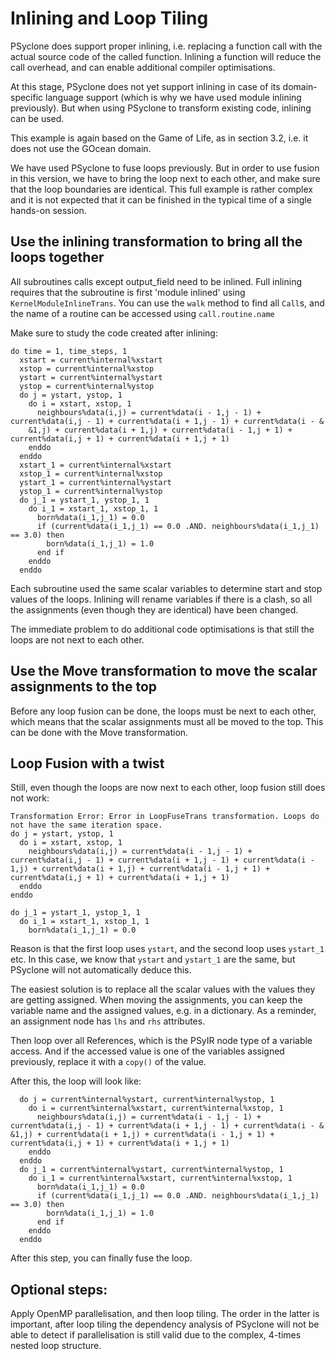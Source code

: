 # Inlining and Loop Tiling

PSyclone does support proper inlining, i.e. replacing a function call
with the actual source code of the called function. Inlining a function
will reduce the call overhead, and can enable additional compiler
optimisations. 

At this stage, PSyclone does not yet support inlining in case of its
domain-specific language support (which is why we have used
module inlining previously). But when using PSyclone to transform
existing code, inlining can be used.

This example is again based on the Game of Life, as in section 3.2,
i.e. it does not use the GOcean domain.

We have used PSyclone to fuse loops previously. But in order to use
fusion in this version, we have to bring the loop next to each other,
and make sure that the loop boundaries are identical. This full
example is rather complex and it is not expected that it can
be finished in the typical time of a single hands-on session.


## Use the inlining transformation to bring all the loops together

All subroutines calls except output_field need to be inlined. Full
inlining requires that the subroutine is first 'module inlined' using
`KernelModuleInlineTrans`.
You can use the ``walk`` method to find all ``Call``s, and the name
of a routine can be accessed using ``call.routine.name``

Make sure to study the code created after inlining:

    do time = 1, time_steps, 1
      xstart = current%internal%xstart
      xstop = current%internal%xstop
      ystart = current%internal%ystart
      ystop = current%internal%ystop
      do j = ystart, ystop, 1
        do i = xstart, xstop, 1
          neighbours%data(i,j) = current%data(i - 1,j - 1) + current%data(i,j - 1) + current%data(i + 1,j - 1) + current%data(i - &
        &1,j) + current%data(i + 1,j) + current%data(i - 1,j + 1) + current%data(i,j + 1) + current%data(i + 1,j + 1)
        enddo
      enddo
      xstart_1 = current%internal%xstart
      xstop_1 = current%internal%xstop
      ystart_1 = current%internal%ystart
      ystop_1 = current%internal%ystop
      do j_1 = ystart_1, ystop_1, 1
        do i_1 = xstart_1, xstop_1, 1
          born%data(i_1,j_1) = 0.0
          if (current%data(i_1,j_1) == 0.0 .AND. neighbours%data(i_1,j_1) == 3.0) then
            born%data(i_1,j_1) = 1.0
          end if
        enddo
      enddo

Each subroutine used the same scalar variables to determine start and stop values
of the loops. Inlining will rename variables if there is a clash, so all the
assignments (even though they are identical) have been changed.

The immediate problem to do additional code optimisations is that still the
loops are not next to each other.

## Use the Move transformation to move the scalar assignments to the top

Before any loop fusion can be done, the loops must be next to each other,
which means that the scalar assignments must all be moved to the top. This
can be done with the Move transformation.

## Loop Fusion with a twist
Still, even though the loops are now next to each other, loop fusion still
does not work:

    Transformation Error: Error in LoopFuseTrans transformation. Loops do not have the same iteration space.
    do j = ystart, ystop, 1
      do i = xstart, xstop, 1
        neighbours%data(i,j) = current%data(i - 1,j - 1) + current%data(i,j - 1) + current%data(i + 1,j - 1) + current%data(i - 1,j) + current%data(i + 1,j) + current%data(i - 1,j + 1) + current%data(i,j + 1) + current%data(i + 1,j + 1)
      enddo
    enddo

    do j_1 = ystart_1, ystop_1, 1
      do i_1 = xstart_1, xstop_1, 1
        born%data(i_1,j_1) = 0.0

Reason is that the first loop uses ``ystart``, and the second loop uses ``ystart_1`` etc.
In this case, we know that ``ystart`` and ``ystart_1`` are the same, but PSyclone
will not automatically deduce this.

The easiest solution is to replace all the scalar values with the values they
are getting assigned. When moving the assignments, you can keep the variable name and
the assigned values, e.g. in a dictionary. As a reminder, an assignment node has
``lhs`` and ``rhs`` attributes.

Then loop over all References, which is the PSyIR node type of a variable access.
And if the accessed value is one of the variables assigned previously, replace
it with a ``copy()`` of the value.

After this, the loop will look like:

      do j = current%internal%ystart, current%internal%ystop, 1
        do i = current%internal%xstart, current%internal%xstop, 1
          neighbours%data(i,j) = current%data(i - 1,j - 1) + current%data(i,j - 1) + current%data(i + 1,j - 1) + current%data(i - &
    &1,j) + current%data(i + 1,j) + current%data(i - 1,j + 1) + current%data(i,j + 1) + current%data(i + 1,j + 1)
        enddo
      enddo
      do j_1 = current%internal%ystart, current%internal%ystop, 1
        do i_1 = current%internal%xstart, current%internal%xstop, 1
          born%data(i_1,j_1) = 0.0
          if (current%data(i_1,j_1) == 0.0 .AND. neighbours%data(i_1,j_1) == 3.0) then
            born%data(i_1,j_1) = 1.0
          end if
        enddo
      enddo

After this step, you can finally fuse the loop.

## Optional steps:

Apply OpenMP parallelisation, and then loop tiling. The order in the latter is important,
after loop tiling the dependency analysis of PSyclone will not be able to detect if
parallelisation is still valid due to the complex, 4-times nested loop structure.

